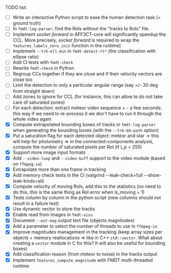 TODO list:
- [ ] Write an interactive Python script to ease the human detection task 
      (= ground truth)
- [ ] In `fmdt-log-parser`, find the RoIs without the "tracks to RoIs" file.
- [ ] Implement *socket forward* in AFF3CT-core will significantly speedup the
      CCL. More precisely, *socket forward* is required to wrap the 
      `features_labels_zero_init` function in the runtime)
- [ ] Implement `--trk-ell-min` in `fmdt-detect-rt*` (the classification with 
      ellipse ratio)
- [ ] Add CI tests with `fmdt-check` 
- [ ] Rewrite `fmdt-check` in Python
- [ ] Regroup CCs together if they are close and if their velocity vectors are 
      close too
- [ ] Limit the detection to only a particular angular range (say +/- 30 deg 
      from straight down)
- [ ] Add zones to ignore for CCL (for instance, this can allow to do not take 
      care of saturated zones)
- [ ] For each detection: extract meteor video sequence + - a few seconds: this 
      way if we need to re-process it we don't have to run it through the whole 
      video again
- [x] Compute extrapolated bounding boxes of tracks in `fmdt-log-parser` when 
      generating the bounding boxes (with the `--trk-bb-path` option)
- [x] Put a saturation flag for each detected object: meteor and star -> this 
      will help for photometry => in the connected-components analysis, compute 
      the number of saturated pixels per RoI (if I_p = 255)
- [x] Support more image input formats
- [x] Add `--video-loop` and `--video-buff` support to the video module (based 
      on `ffmpeg-io`)
- [x] Extrapolate more than one frame in tracking
- [x] Add memory check tests in the CI (valgrind --leak-check=full 
      --show-leak-kinds=all)
- [x] Compute velocity of moving RoIs, add this to the statistics (no need to do 
      this, this is the same thing as RoI error when is_moving = 1)
- [x] Tests column by column in the python script (new columns should not result 
      in a failure test)
- [x] Use dynamic vector to store the tracks
- [x] Enable read from images in `fmdt-visu`
- [x] Document `--out-mag` output text file (objects magnitudes)
- [x] Add a parameter to select the number of threads to use in `ffmpeg-io`
- [x] Improve magnitudes management in the tracking (keep array sizes per 
      objects + memory reallocations => like in C++ `std::vector`. What about
      creating a `vector` module in C for this? It will also be useful for 
      bounding boxes)
- [x] Add classification reason (from meteor to noise) in the tracks output
- [x] Implement `features_compute_magnitude` with FMDT multi-threaded runtime
